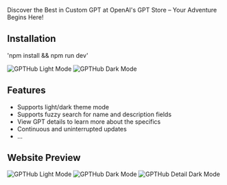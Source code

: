  Discover the Best in Custom GPT at OpenAI's GPT Store – Your Adventure Begins Here!

## Installation

'npm install && npm run dev'

![GPTHub Light Mode](assets/4.png)
![GPTHub Dark Mode](assets/5.png)

## Features

- Supports light/dark theme mode
- Supports fuzzy search for name and description fields
- View GPT details to learn more about the specifics
- Continuous and uninterrupted updates
- ...

## Website Preview

![GPTHub Light Mode](assets/1.png)
![GPTHub Dark Mode](assets/2.png)
![GPTHub Detail Dark Mode](assets/3.png)
